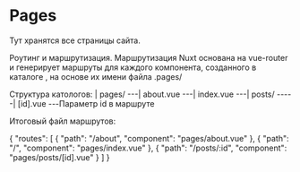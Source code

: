 # Pages 
Тут хранятся все страницы сайта. 

Роутинг и маршрутизация.
Маршрутизация Nuxt основана на vue-router и генерирует маршруты для каждого компонента, созданного в каталоге , на основе их имени файла .pages/

Структура катологов:
| pages/
---| about.vue
---| index.vue
---| posts/
-----| [id].vue   ---Параметр id в маршруте

Итоговый файл маршрутов:

{
  "routes": [
    {
      "path": "/about",
      "component": "pages/about.vue"
    },
    {
      "path": "/",
      "component": "pages/index.vue"
    },
    {
      "path": "/posts/:id",
      "component": "pages/posts/[id].vue"
    }
  ]
}

```